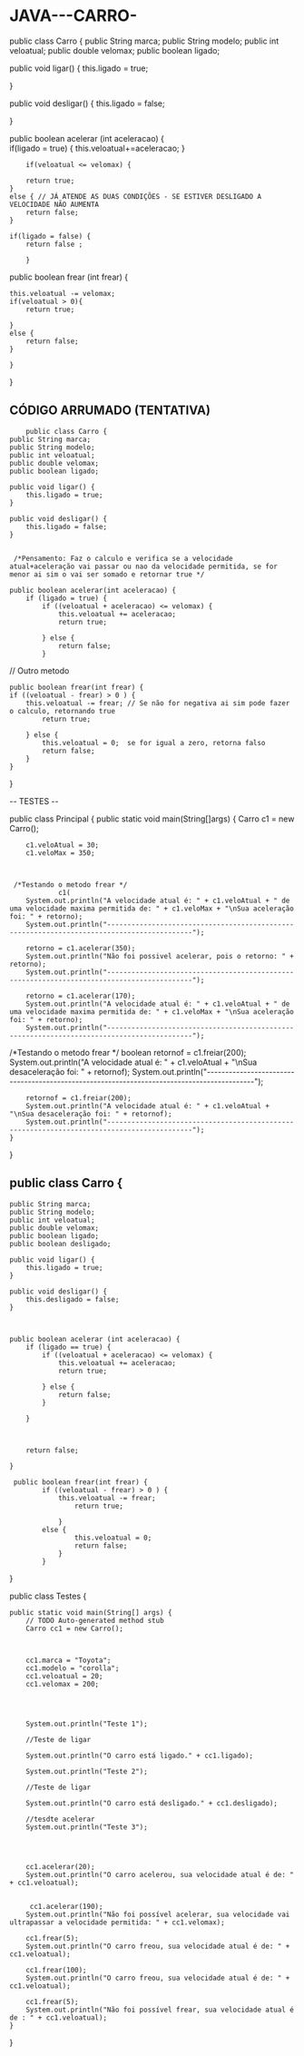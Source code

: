 # JAVA---CARRO-


public class Carro {
	public String marca;
	public String modelo;
	public int veloatual;
	public double velomax;
	public boolean ligado;


public void ligar() {
	this.ligado = true;
	
	
}

public void desligar() {
	this.ligado = false;

}

public boolean acelerar (int aceleracao) {   
	if(ligado = true) {
		this.veloatual+=aceleracao;
	}
	
		if(veloatual <= velomax) {
			
		return true;
	}
	else { // JÁ ATENDE AS DUAS CONDIÇÕES - SE ESTIVER DESLIGADO A VELOCIDADE NÃO AUMENTA 
		return false;
	}
		
	if(ligado = false) {
		return false ; 
		
		}
	
			


public boolean frear (int frear) {
	
	this.veloatual -= velomax;
	if(veloatual > 0){
		return true;
		
	}
	else {
		return false;
	}
		
	}
}




## CÓDIGO ARRUMADO (TENTATIVA)

        public class Carro {
    public String marca;
    public String modelo;
    public int veloatual;
    public double velomax;
    public boolean ligado;

    public void ligar() {
        this.ligado = true;
    }

    public void desligar() {
        this.ligado = false;
    }

	    
     /*Pensamento: Faz o calculo e verifica se a velocidade atual+aceleração vai passar ou nao da velocidade permitida, se for menor ai sim o vai ser somado e retornar true */

    public boolean acelerar(int aceleracao) {
        if (ligado = true) {
            if ((veloatual + aceleracao) <= velomax) { 
                this.veloatual += aceleracao; 
                return true;
		
            } else {
                return false;
            }

// Outro metodo 

    public boolean frear(int frear) {
    if ((veloatual - frear) > 0 ) {
        this.veloatual -= frear; // Se não for negativa ai sim pode fazer o calculo, retornando true
            return true;
	    
        } else {
            this.veloatual = 0;  se for igual a zero, retorna falso   
            return false;
        }
    }
}



-- TESTES -- 


public class Principal {
	public static void main(String[]args) {
		Carro c1 = new Carro();
		
		c1.veloAtual = 30;
		c1.veloMax = 350;
		
		
		
	 /*Testando o metodo frear */ 
                c1( 
		System.out.println("A velocidade atual é: " + c1.veloAtual + " de uma velocidade maxima permitida de: " + c1.veloMax + "\nSua aceleração foi: " + retorno);
		System.out.println("-------------------------------------------------------------------------------------------");
		
		retorno = c1.acelerar(350);
		System.out.println("Não foi possivel acelerar, pois o retorno: " + retorno);
		System.out.println("-------------------------------------------------------------------------------------------");
		
		retorno = c1.acelerar(170);
		System.out.println("A velocidade atual é: " + c1.veloAtual + " de uma velocidade maxima permitida de: " + c1.veloMax + "\nSua aceleração foi: " + retorno);
		System.out.println("-------------------------------------------------------------------------------------------");


  /*Testando o metodo frear */ 
		boolean retornof = c1.freiar(200);
		System.out.println("A velocidade atual é: " + c1.veloAtual +  "\nSua desaceleração foi: " + retornof);
		System.out.println("-------------------------------------------------------------------------------------------");
		
		retornof = c1.freiar(200);
		System.out.println("A velocidade atual é: " + c1.veloAtual +  "\nSua desaceleração foi: " + retornof);
		System.out.println("-------------------------------------------------------------------------------------------");
	}
	
}

## public class Carro {
	public String marca;
	public String modelo;
	public int veloatual;
	public double velomax;
	public boolean ligado;
	public boolean desligado;

	public void ligar() {
		this.ligado = true;
	}

	public void desligar() {
		this.desligado = false;
	}



	public boolean acelerar (int aceleracao) {
		if (ligado == true) {
			if ((veloatual + aceleracao) <= velomax) { 
				this.veloatual += aceleracao; 
				return true;

			} else {
				return false; 
			}
					
		}
		
	
		
		return false;
		
	}

	 public boolean frear(int frear) {
		    if ((veloatual - frear) > 0 ) {
		        this.veloatual -= frear; 
		            return true;
			    
		        } 
		    else {
		            this.veloatual = 0;    
		            return false;
		        }
		    }
}




public class Testes {

	public static void main(String[] args) {
		// TODO Auto-generated method stub
		Carro cc1 = new Carro();


		
		cc1.marca = "Toyota";
		cc1.modelo = "corolla";
		cc1.veloatual = 20;
		cc1.velomax = 200;
	
				
		
	
		System.out.println("Teste 1");
		
		//Teste de ligar
	    
	    System.out.println("O carro está ligado." + cc1.ligado);
		
		System.out.println("Teste 2");
		
		//Teste de ligar
	   
		System.out.println("O carro está desligado." + cc1.desligado);
		
		//tesdte acelerar
		System.out.println("Teste 3");
		
		
	  
		
	    cc1.acelerar(20);
		System.out.println("O carro acelerou, sua velocidade atual é de: " + cc1.veloatual);
		
	
		 cc1.acelerar(190);
		System.out.println("Não foi possível acelerar, sua velocidade vai ultrapassar a velocidade permitida: " + cc1.velomax);
		
	    cc1.frear(5);
		System.out.println("O carro freou, sua velocidade atual é de: " + cc1.veloatual);
		
	    cc1.frear(100);
		System.out.println("O carro freou, sua velocidade atual é de: " + cc1.veloatual);
		
		cc1.frear(5);
		System.out.println("Não foi possível frear, sua velocidade atual é de : " + cc1.veloatual); 
	}

}

